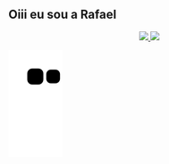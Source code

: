 ## Oiii eu sou a Rafael

<div align="center">
  <a href="https://github.com/RafaelMendonca23">
  <img height="180em" src="https://github-readme-stats.vercel.app/api?username=mendoncarafael&show_icons=true&theme=dark&include_all_commits=true&count_private=true"/>
  <img height="180em" src="https://github-readme-stats.vercel.app/api/top-langs/?username=mendoncarafael&layout=compact&langs_count=7&theme=dark"/>
</div>

  ![Snake animation](https://github.com/rafaballerini/rafaballerini/blob/output/github-contribution-grid-snake.svg)
